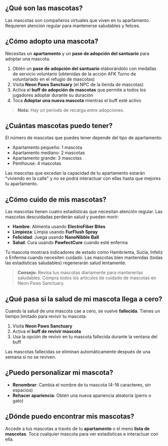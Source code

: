 ## ¿Qué son las mascotas?

Las mascotas son compañeros virtuales que viven en tu apartamento. Requieren atención regular para mantenerse saludables y felices.

## ¿Cómo adopto una mascota?

Necesitas un **apartamento** y un **pase de adopción del santuario** para adoptar una mascota.

1. Obtén un **pase de adopción del santuario** elaborándolo con medallas de servicio voluntario (obtenidas de la acción AFK Turno de voluntariado en el refugio de mascotas)
2. Visita **Neon Paws Sanctuary** (el NPC de la tienda de mascotas)
3. Activa el **buff de adopción de mascotas** que permite a todos los jugadores adoptar durante su duración
4. Toca **Adoptar una nueva mascota** mientras el buff esté activo

> **Nota:** Hay un período de recarga entre adopciones.

## ¿Cuántas mascotas puedo tener?

El número de mascotas que puedes tener depende del tipo de apartamento:

- Apartamento pequeño: 1 mascota
- Apartamento mediano: 2 mascotas
- Apartamento grande: 3 mascotas
- Penthouse: 4 mascotas

Las mascotas que excedan la capacidad de tu apartamento estarán "viviendo en la calle" y no se podrá interactuar con ellas hasta que mejores tu apartamento.

## ¿Cómo cuido de mis mascotas?

Las mascotas tienen cuatro estadísticas que necesitan atención regular. Las mascotas descuidadas perderán salud y pueden morir:

- **Hambre**: Alimenta usando **ElectroFiber Bites**
- **Limpieza**: Limpia usando **FurFlush Spray**
- **Felicidad**: Juega usando **NanoNibble Ball**
- **Salud**: Cura usando **PawfectCure** cuando esté enferma

Tu mascota mostrará indicadores de estado como Hambrienta, Sucia, Infeliz o Enferma cuando necesiten cuidado. Las mascotas bien mantenidas (todas las estadísticas saludables) regenerarán salud lentamente.

> **Consejo:** Revisa tus mascotas diariamente para mantenerlas saludables. Compra todos los artículos de cuidado de mascotas en Neon Paws Sanctuary.

## ¿Qué pasa si la salud de mi mascota llega a cero?

Cuando la salud de una mascota cae a cero, se vuelve **fallecida**. Tienes un tiempo limitado para revivir tu mascota:

1. Visita **Neon Paws Sanctuary**
2. Activa el **buff de revivir mascota**
3. Usa la opción de revivir en tu mascota fallecida durante la ventana del buff

Las mascotas fallecidas se eliminan automáticamente después de una semana si no se reviven.

## ¿Puedo personalizar mi mascota?

- **Renombrar**: Cambia el nombre de tu mascota (4-16 caracteres, sin espacios)
- **Rehacer apariencia**: Obtén una nueva apariencia aleatoria (perro o gato)

## ¿Dónde puedo encontrar mis mascotas?

Accede a tus mascotas a través de tu **apartamento** o el menú **lista de mascotas**. Toca cualquier mascota para ver estadísticas e interactuar con ella.
